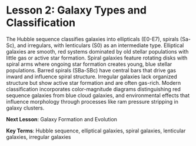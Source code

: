 # Lesson 2: Galaxy Types and Classification

The Hubble sequence classifies galaxies into ellipticals (E0-E7), spirals (Sa-Sc), and irregulars, with lenticulars (S0) as an intermediate type. Elliptical galaxies are smooth, red systems dominated by old stellar populations with little gas or active star formation. Spiral galaxies feature rotating disks with spiral arms where ongoing star formation creates young, blue stellar populations. Barred spirals (SBa-SBc) have central bars that drive gas inward and influence spiral structure. Irregular galaxies lack organized structure but show active star formation and are often gas-rich. Modern classification incorporates color-magnitude diagrams distinguishing red sequence galaxies from blue cloud galaxies, and environmental effects that influence morphology through processes like ram pressure stripping in galaxy clusters.

**Next Lesson**: Galaxy Formation and Evolution

**Key Terms**: Hubble sequence, elliptical galaxies, spiral galaxies, lenticular galaxies, irregular galaxies
